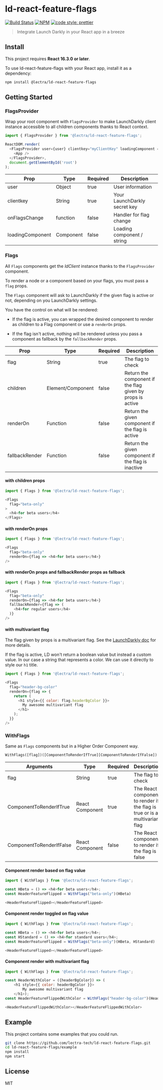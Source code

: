 # ld-react-feature-flags

[![Build Status](https://travis-ci.org/lectra-tech/ld-react-feature-flags.svg?branch=master)](https://travis-ci.org/lectra-tech/ld-react-feature-flags)
[![NPM](https://img.shields.io/npm/v/@lectra/ld-react-feature-flags.svg)](https://www.npmjs.com/package/@lectra/ld-react-feature-flags)
[![code style: prettier](https://img.shields.io/badge/code_style-prettier-ff69b4.svg?style=flat-square)](https://github.com/prettier/prettier)

> Integrate Launch Darkly in your React app in a breeze

## Install

This project requires **React 16.3.0 or later**.

To use ld-react-feature-flags with your React app, install it as a dependency:

```bash
npm install @lectra/ld-react-feature-flags
```

## Getting Started
### FlagsProvider
Wrap your root component with `FlagsProvider` to make LaunchDarkly client instance accessible to all children components thanks to React context.


```javascript
import { FlagsProvider } from '@lectra/ld-react-feature-flags';

ReactDOM.render(
  <FlagsProvider user={user} clientkey="myClientKey" loadingComponent ={<div>please wait</div>}>
    <App />
  </FlagsProvider>,
  document.getElementById('root')
);
```

| Prop             | Type      | Required | Description                  |
|------------------|-----------|----------|------------------------------|
| user             | Object    | true     | User information             |
| clientkey        | String    | true     | Your LaunchDarkly secret key |
| onFlagsChange    | function  | false    | Handler for flag change      |
| loadingComponent | Component | false    | Loading component / string   |

### Flags
All `Flags` components get the _ldClient_ instance thanks to the `FlagsProvider` component.

To render a node or a component based on your flags, you must pass a `flag` props.

The `Flags` component will ask to LaunchDarkly if the given flag is active or not, depending on you LaunchDarkly settings.

You have the control on what will be rendered:

* If the flag is active, you can wrapped the desired component to render as children to a Flag component or use a `renderOn` props.

* If the flag isn't active, nothing will be rendered unless you pass a component as fallback by the `fallbackRender` props.


| Prop           | Type              | Required | Description                                               |
|----------------|-------------------|----------|-----------------------------------------------------------|
| flag           | String            | true     | The flag to check                                         |
| children       | Element/Component | false    | Return the component if the flag given by props is active |
| renderOn       | Function          | false    | Return the given component if the flag is active          |
| fallbackRender | Function          | false    | Return the given component if the flag is inactive        |

#### with children props

```javascript
import { Flags } from '@lectra/ld-react-feature-flags';

<Flags
  flag="beta-only"
>
  <h4>for beta users</h4>
</Flags>
```

#### with renderOn props

```javascript
import { Flags } from '@lectra/ld-react-feature-flags';

<Flags
  flag="beta-only"
  renderOn={flag => <h4>for beta users</h4>}
/>
```

#### with renderOn props and fallbackRender props as fallback

```javascript
import { Flags } from '@lectra/ld-react-feature-flags';

<Flags
  flag="beta-only"
  renderOn={flag => <h4>for beta users</h4>}
  fallbackRender={flag => (
    <h4>for regular users</h4>
  )}
/>
```

#### with multivariant  flag

The flag given by props is a multivariant flag.
See the [LaunchDarkly doc](https://docs.launchdarkly.com/docs/managing-variations) for more details.

If the flag is active, LD won't return a boolean value but instead a custom value. In our case a string that represents a color.
We can use it directly to style our `h1` title.

```javascript
import { Flags } from '@lectra/ld-react-feature-flags';

<Flags
  flag="header-bg-color"
  renderOn={flag => {
    return (
      <h1 style={{ color: flag.headerBgColor }}>
        My awesome multivariant flag
      </h1>
    );
  }}
/>
```

### WithFlags
Same as `Flags` components but in a Higher Order Component way.

`WithFlags([flag])([ComponentToRenderIfTrue][ComponentToRenderIfFalse])`


| Arguments                | Type            | Required | Description                                                                 |
|--------------------------|-----------------|----------|-----------------------------------------------------------------------------|
| flag                     | String          | true     | The flag to check                                                           |
| ComponentToRenderIfTrue  | React Component | true     | The React component to render if the flag is true or is a multivariant flag |
| ComponentToRenderIfFalse | React Component | false    | The React component to render if the flag is false                          |

#### Component render based on flag value

```javascript
import { WithFlags } from '@lectra/ld-react-feature-flags';

const HBeta = () => <h4>for beta users</h4>;
const HeaderFeatureFlipped = WithFlags("beta-only")(HBeta)

<HeaderFeatureFlipped></HeaderFeatureFlipped>
```

#### Component render toggled on flag value

```javascript
import { WithFlags } from '@lectra/ld-react-feature-flags';

const HBeta = () => <h4>for beta users</h4>;
const HStandard = () => <h4>for standard users</h4>;
const HeaderFeatureFlipped = WithFlags("beta-only")(HBeta, HStandard)

<HeaderFeatureFlipped></HeaderFeatureFlipped>
```
#### Component render with multivariant flag

```javascript
import { WithFlags } from '@lectra/ld-react-feature-flags';

const HeaderWithColor = ({headerBgColor}) => (
    <h1 style={{ color: headerBgColor }}>
        My awesome multivariant flag
    </h1>);
const HeaderFeatureFlippedWithColor = WithFlags("header-bg-color")(HeaderWithColor)

<HeaderFeatureFlippedWithColor></HeaderFeatureFlippedWithColor>
```


## Example
This project contains some examples that you could run.

```bash
git clone https://github.com/lectra-tech/ld-react-feature-flags.git
cd ld-react-feature-flags/example
npm install
npm start
```

## License
MIT

